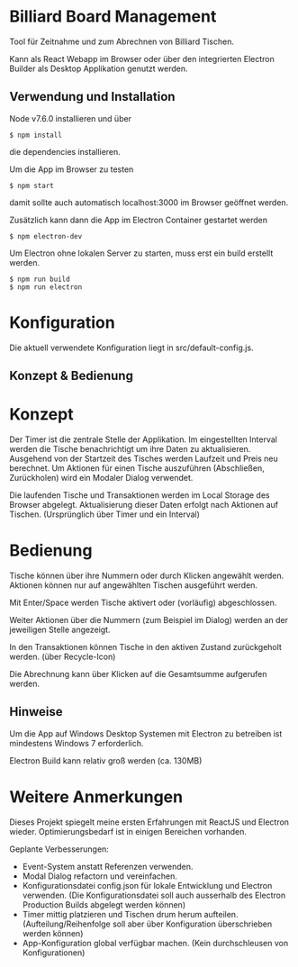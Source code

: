 Billiard Board Management
======

Tool für Zeitnahme und zum Abrechnen von Billiard Tischen.

Kann als React Webapp im Browser oder über den integrierten Electron Builder als Desktop Applikation genutzt werden.

## Verwendung und Installation

Node v7.6.0 installieren und über
```
$ npm install
```
die dependencies installieren.

Um die App im Browser zu testen
```
$ npm start
```
damit sollte auch automatisch localhost:3000 im Browser geöffnet werden.

Zusätzlich kann dann die App im Electron Container gestartet werden
```
$ npm electron-dev
```

Um Electron ohne lokalen Server zu starten, muss erst ein build erstellt werden.
```
$ npm run build
$ npm run electron
```

# Konfiguration

Die aktuell verwendete Konfiguration liegt in src/default-config.js.

## Konzept & Bedienung

# Konzept

Der Timer ist die zentrale Stelle der Applikation. Im eingestellten Interval werden die Tische benachrichtigt um ihre Daten zu aktualisieren. Ausgehend von der Startzeit des Tisches werden Laufzeit und Preis neu berechnet.
Um Aktionen für einen Tische auszuführen (Abschließen, Zurückholen) wird ein Modaler Dialog verwendet.

Die laufenden Tische und Transaktionen werden im Local Storage des Browser abgelegt. Aktualisierung dieser Daten erfolgt nach Aktionen auf Tischen. (Ursprünglich über Timer und ein Interval)

# Bedienung

Tische können über ihre Nummern oder durch Klicken angewählt werden.
Aktionen können nur auf angewählten Tischen ausgeführt werden.

Mit Enter/Space werden Tische aktivert oder (vorläufig) abgeschlossen.

Weiter Aktionen über die Nummern (zum Beispiel im Dialog) werden an der jeweiligen Stelle angezeigt.

In den Transaktionen können Tische in den aktiven Zustand zurückgeholt werden. (über Recycle-Icon)

Die Abrechnung kann über Klicken auf die Gesamtsumme aufgerufen werden.

## Hinweise

Um die App auf Windows Desktop Systemen mit Electron zu betreiben ist mindestens Windows 7 erforderlich.

Electron Build kann relativ groß werden (ca. 130MB)

# Weitere Anmerkungen

Dieses Projekt spiegelt meine ersten Erfahrungen mit ReactJS und Electron wieder. Optimierungsbedarf ist in einigen Bereichen vorhanden.

Geplante Verbesserungen:
- Event-System anstatt Referenzen verwenden.
- Modal Dialog refactorn und vereinfachen.
- Konfigurationsdatei config.json für lokale Entwicklung und Electron verwenden. (Die Konfigurationsdatei soll auch ausserhalb des Electron Production Builds abgelegt werden können)
- Timer mittig platzieren und Tischen drum herum aufteilen. (Aufteilung/Reihenfolge soll aber über Konfiguration überschrieben werden können)
- App-Konfiguration global verfügbar machen. (Kein durchschleusen von Konfigurationen)
